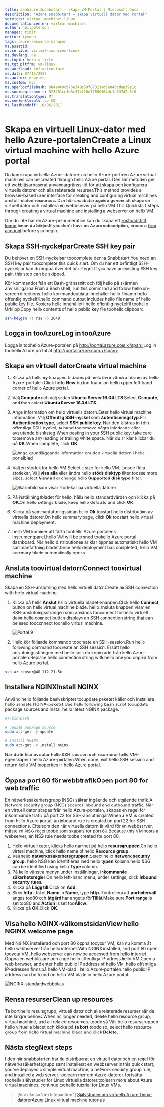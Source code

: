 ```yaml
---
title: aaaAzure Snabbstart - skapa VM-Portal | Microsoft Docs
description: "Azure snabbstart – skapa virtuell dator med Portal"
services: virtual-machines-linux
documentationcenter: virtual-machines
author: neilpeterson
manager: timlt
editor: tysonn
tags: azure-resource-manager
ms.assetid: 
ms.service: virtual-machines-linux
ms.devlang: na
ms.topic: hero-article
ms.tgt_pltfrm: vm-linux
ms.workload: infrastructure
ms.date: 07/15/2017
ms.author: nepeters
ms.custom: mvc
ms.openlocfilehash: 984a400c976e349a59f873210d6e04bcdea39e1c
ms.sourcegitcommit: 523283cc1b3c37c428e77850964dc1c33742c5f0
ms.translationtype: MT
ms.contentlocale: sv-SE
ms.lasthandoff: 10/06/2017
---
```

# <a name="create-a-linux-virtual-machine-with-hello-azure-portal"></a><span data-ttu-id="39596-103">Skapa en virtuell Linux-dator med hello Azure-portalen</span><span class="sxs-lookup"><span data-stu-id="39596-103">Create a Linux virtual machine with hello Azure portal</span></span>

<span data-ttu-id="39596-104">Du kan skapa virtuella Azure-datorer via hello Azure-portalen.</span><span class="sxs-lookup"><span data-stu-id="39596-104">Azure virtual machines can be created through hello Azure portal.</span></span> <span data-ttu-id="39596-105">Den här metoden ger ett webbläsarbaserat användargränssnitt för att skapa och konfigurera virtuella datorer och alla relaterade resurser.</span><span class="sxs-lookup"><span data-stu-id="39596-105">This method provides a browser-based user interface for creating and configuring virtual machines and all related resources.</span></span> <span data-ttu-id="39596-106">Den här snabbstartsguide genom att skapa en virtuell dator och installera en webbserver på hello VM.</span><span class="sxs-lookup"><span data-stu-id="39596-106">This Quickstart steps through creating a virtual machine and installing a webserver on hello VM.</span></span>

<span data-ttu-id="39596-107">Om du inte har en Azure-prenumeration kan du skapa ett [kostnadsfritt konto](https://azure.microsoft.com/free/?WT.mc_id=A261C142F) innan du börjar.</span><span class="sxs-lookup"><span data-stu-id="39596-107">If you don't have an Azure subscription, create a [free account](https://azure.microsoft.com/free/?WT.mc_id=A261C142F) before you begin.</span></span>

## <a name="create-ssh-key-pair"></a><span data-ttu-id="39596-108">Skapa SSH-nyckelpar</span><span class="sxs-lookup"><span data-stu-id="39596-108">Create SSH key pair</span></span>

<span data-ttu-id="39596-109">Du behöver en SSH-nyckelpar toocomplete denna Snabbstart.</span><span class="sxs-lookup"><span data-stu-id="39596-109">You need an SSH key pair toocomplete this quick start.</span></span> <span data-ttu-id="39596-110">Om du har ett befintligt SSH-nyckelpar kan du hoppa över det här steget.</span><span class="sxs-lookup"><span data-stu-id="39596-110">If you have an existing SSH key pair, this step can be skipped.</span></span>

<span data-ttu-id="39596-111">Kör kommandot från ett Bash-gränssnitt och följ hello på skärmen anvisningarna.</span><span class="sxs-lookup"><span data-stu-id="39596-111">From a Bash shell, run this command and follow hello on-screen directions.</span></span> <span data-ttu-id="39596-112">hello kommandoutdata innehåller hello filnamn hello offentlig nyckelfil.</span><span class="sxs-lookup"><span data-stu-id="39596-112">hello command output includes hello file name of hello public key file.</span></span> <span data-ttu-id="39596-113">Kopiera hello innehållet i hello offentlig nyckelfil toohello Urklipp.</span><span class="sxs-lookup"><span data-stu-id="39596-113">Copy hello contents of hello public key file toohello clipboard.</span></span>

```bash
ssh-keygen -t rsa -b 2048
```

## <a name="log-in-tooazure"></a><span data-ttu-id="39596-114">Logga in tooAzure</span><span class="sxs-lookup"><span data-stu-id="39596-114">Log in tooAzure</span></span> 

<span data-ttu-id="39596-115">Logga in toohello Azure-portalen på http://portal.azure.com.</span><span class="sxs-lookup"><span data-stu-id="39596-115">Log in toohello Azure portal at http://portal.azure.com.</span></span>

## <a name="create-virtual-machine"></a><span data-ttu-id="39596-116">Skapa en virtuell dator</span><span class="sxs-lookup"><span data-stu-id="39596-116">Create virtual machine</span></span>

1. <span data-ttu-id="39596-117">Klicka på hello **ny** knappen hittades på hello övre vänstra hörnet av hello Azure-portalen.</span><span class="sxs-lookup"><span data-stu-id="39596-117">Click hello **New** button found on hello upper left-hand corner of hello Azure portal.</span></span>

2. <span data-ttu-id="39596-118">Välj **Compute** och välj sedan **Ubuntu Server 16.04 LTS**.</span><span class="sxs-lookup"><span data-stu-id="39596-118">Select **Compute**, and then select **Ubuntu Server 16.04 LTS**.</span></span> 

3. <span data-ttu-id="39596-119">Ange information om hello virtuella datorn.</span><span class="sxs-lookup"><span data-stu-id="39596-119">Enter hello virtual machine information.</span></span> <span data-ttu-id="39596-120">Välj **Offentlig SSH-nyckel** som **Autentiseringstyp**.</span><span class="sxs-lookup"><span data-stu-id="39596-120">For **Authentication type**, select **SSH public key**.</span></span> <span data-ttu-id="39596-121">När den klistras in i din offentliga SSH-nyckel, ta hand tooremove några inledande eller avslutande blanksteg.</span><span class="sxs-lookup"><span data-stu-id="39596-121">When pasting in your SSH public key, take care tooremove any leading or trailing white space.</span></span> <span data-ttu-id="39596-122">När du är klar klickar du på **OK**.</span><span class="sxs-lookup"><span data-stu-id="39596-122">When complete, click **OK**.</span></span>

    ![Ange grundläggande information om den virtuella datorn i hello portalblad](./media/quick-create-portal/create-vm-portal-basic-blade.png)

4. <span data-ttu-id="39596-124">Välj en storlek för hello VM.</span><span class="sxs-lookup"><span data-stu-id="39596-124">Select a size for hello VM.</span></span> <span data-ttu-id="39596-125">toosee flera storlekar, Välj **visa alla** eller ändra hello **stöds disktyp** filter.</span><span class="sxs-lookup"><span data-stu-id="39596-125">toosee more sizes, select **View all** or change hello **Supported disk type** filter.</span></span> 

    ![Skärmbild som visar storlekar på virtuella datorer](./media/quick-create-portal/create-linux-vm-portal-sizes.png)  

5. <span data-ttu-id="39596-127">På inställningsbladet för hello, hålla hello standardvärden och klicka på **OK**.</span><span class="sxs-lookup"><span data-stu-id="39596-127">On hello settings blade, keep hello defaults and click **OK**.</span></span>

6. <span data-ttu-id="39596-128">Klicka på sammanfattningssidan hello **Ok** toostart hello distribution av virtuella datorer.</span><span class="sxs-lookup"><span data-stu-id="39596-128">On hello summary page, click **Ok** toostart hello virtual machine deployment.</span></span>

7. <span data-ttu-id="39596-129">hello VM kommer att fästa toohello Azure portalens instrumentpanel.</span><span class="sxs-lookup"><span data-stu-id="39596-129">hello VM will be pinned toohello Azure portal dashboard.</span></span> <span data-ttu-id="39596-130">När hello distributionen är klar öppnas automatiskt hello VM sammanfattning bladet.</span><span class="sxs-lookup"><span data-stu-id="39596-130">Once hello deployment has completed, hello VM summary blade automatically opens.</span></span>


## <a name="connect-toovirtual-machine"></a><span data-ttu-id="39596-131">Ansluta toovirtual datorn</span><span class="sxs-lookup"><span data-stu-id="39596-131">Connect toovirtual machine</span></span>

<span data-ttu-id="39596-132">Skapa en SSH-anslutning med hello virtuell dator.</span><span class="sxs-lookup"><span data-stu-id="39596-132">Create an SSH connection with hello virtual machine.</span></span>

1. <span data-ttu-id="39596-133">Klicka på hello **Anslut** hello virtuella bladet-knappen.</span><span class="sxs-lookup"><span data-stu-id="39596-133">Click hello **Connect** button on hello virtual machine blade.</span></span> <span data-ttu-id="39596-134">hello ansluta knappen visar en SSH-anslutningssträngen som används tooconnect toohello virtuell dator.</span><span class="sxs-lookup"><span data-stu-id="39596-134">hello connect button displays an SSH connection string that can be used tooconnect toohello virtual machine.</span></span>

    ![Portal 9](./media/quick-create-portal/portal-quick-start-9.png) 

2. <span data-ttu-id="39596-136">Hello kör följande kommando toocreate en SSH-session.</span><span class="sxs-lookup"><span data-stu-id="39596-136">Run hello following command toocreate an SSH session.</span></span> <span data-ttu-id="39596-137">Ersätt hello anslutningssträngen med hello som du kopierade från hello Azure-portalen.</span><span class="sxs-lookup"><span data-stu-id="39596-137">Replace hello connection string with hello one you copied from hello Azure portal.</span></span>

```bash 
ssh azureuser@40.112.21.50
```

## <a name="install-nginx"></a><span data-ttu-id="39596-138">Installera NGINX</span><span class="sxs-lookup"><span data-stu-id="39596-138">Install NGINX</span></span>

<span data-ttu-id="39596-139">Använd hello följande bash skriptet tooupdate paketet källor och installera hello senaste NGINX-paketet.</span><span class="sxs-lookup"><span data-stu-id="39596-139">Use hello following bash script tooupdate package sources and install hello latest NGINX package.</span></span> 

```bash 
#!/bin/bash

# update package source
sudo apt-get -y update

# install NGINX
sudo apt-get -y install nginx
```

<span data-ttu-id="39596-140">När du är klar avslutar hello SSH-session och returnerar hello VM-egenskaper i hello Azure-portalen.</span><span class="sxs-lookup"><span data-stu-id="39596-140">When done, exit hello SSH session and return hello VM properties in hello Azure portal.</span></span>


## <a name="open-port-80-for-web-traffic"></a><span data-ttu-id="39596-141">Öppna port 80 för webbtrafik</span><span class="sxs-lookup"><span data-stu-id="39596-141">Open port 80 for web traffic</span></span> 

<span data-ttu-id="39596-142">En nätverkssäkerhetsgrupp (NSG) säkrar ingående och utgående trafik.</span><span class="sxs-lookup"><span data-stu-id="39596-142">A Network security group (NSG) secures inbound and outbound traffic.</span></span> <span data-ttu-id="39596-143">När en virtuell dator skapas från hello Azure-portalen, skapas en regel för inkommande trafik på port 22 för SSH-anslutningar.</span><span class="sxs-lookup"><span data-stu-id="39596-143">When a VM is created from hello Azure portal, an inbound rule is created on port 22 for SSH connections.</span></span> <span data-ttu-id="39596-144">Eftersom den här virtuella datorn är värd för en webbserver, måste en NSG regel toobe som skapats för port 80.</span><span class="sxs-lookup"><span data-stu-id="39596-144">Because this VM hosts a webserver, an NSG rule needs toobe created for port 80.</span></span>

1. <span data-ttu-id="39596-145">Hello virtuell dator, klicka hello namnet på hello **resursgruppen**.</span><span class="sxs-lookup"><span data-stu-id="39596-145">On hello virtual machine, click hello name of hello **Resource group**.</span></span>
2. <span data-ttu-id="39596-146">Välj hello **nätverkssäkerhetsgruppen**.</span><span class="sxs-lookup"><span data-stu-id="39596-146">Select hello **network security group**.</span></span> <span data-ttu-id="39596-147">hello NSG kan identifieras med hello **typen** kolumn.</span><span class="sxs-lookup"><span data-stu-id="39596-147">hello NSG can be identified using hello **Type** column.</span></span> 
3. <span data-ttu-id="39596-148">På hello vänstra menyn under inställningar, **inkommande säkerhetsregler**.</span><span class="sxs-lookup"><span data-stu-id="39596-148">On hello left-hand menu, under settings, click **Inbound security rules**.</span></span>
4. <span data-ttu-id="39596-149">Klicka på **Lägg till**.</span><span class="sxs-lookup"><span data-stu-id="39596-149">Click on **Add**.</span></span>
5. <span data-ttu-id="39596-150">Skriv **http** i fältet **Namn**.</span><span class="sxs-lookup"><span data-stu-id="39596-150">In **Name**, type **http**.</span></span> <span data-ttu-id="39596-151">Kontrollera att **portintervall** anges too80 och **åtgärd** har angetts för**Tillåt**.</span><span class="sxs-lookup"><span data-stu-id="39596-151">Make sure **Port range** is set too80 and **Action** is set too**Allow**.</span></span> 
6. <span data-ttu-id="39596-152">Klicka på **OK**.</span><span class="sxs-lookup"><span data-stu-id="39596-152">Click **OK**.</span></span>


## <a name="view-hello-nginx-welcome-page"></a><span data-ttu-id="39596-153">Visa hello NGINX-välkomstsidan</span><span class="sxs-lookup"><span data-stu-id="39596-153">View hello NGINX welcome page</span></span>

<span data-ttu-id="39596-154">Med NGINX installerad och port 80 öppna tooyour VM, kan nu komma åt hello webbserver från hello internet.</span><span class="sxs-lookup"><span data-stu-id="39596-154">With NGINX installed, and port 80 open tooyour VM, hello webserver can now be accessed from hello internet.</span></span> <span data-ttu-id="39596-155">Öppna en webbläsare och ange hello offentliga IP-adress hello VM.</span><span class="sxs-lookup"><span data-stu-id="39596-155">Open a web browser, and enter hello public IP address of hello VM.</span></span> <span data-ttu-id="39596-156">hello offentliga IP-adressen finns på hello VM-blad i hello Azure-portalen.</span><span class="sxs-lookup"><span data-stu-id="39596-156">hello public IP address can be found on hello VM blade in hello Azure portal.</span></span>

![NGINX-standardwebbplats](./media/quick-create-cli/nginx.png) 

## <a name="clean-up-resources"></a><span data-ttu-id="39596-158">Rensa resurser</span><span class="sxs-lookup"><span data-stu-id="39596-158">Clean up resources</span></span>

<span data-ttu-id="39596-159">Ta bort hello resursgrupp, virtuell dator och alla relaterade resurser när de inte längre behövs.</span><span class="sxs-lookup"><span data-stu-id="39596-159">When no longer needed, delete hello resource group, virtual machine, and all related resources.</span></span> <span data-ttu-id="39596-160">toodo så Välj hello resursgruppen hello virtuella bladet och klicka på **ta bort**.</span><span class="sxs-lookup"><span data-stu-id="39596-160">toodo so, select hello resource group from hello virtual machine blade and click **Delete**.</span></span>

## <a name="next-steps"></a><span data-ttu-id="39596-161">Nästa steg</span><span class="sxs-lookup"><span data-stu-id="39596-161">Next steps</span></span>

<span data-ttu-id="39596-162">I den här snabbstarten har du distribuerat en virtuell dator och en regel för nätverkssäkerhetsgrupp samt installerat en webbserver.</span><span class="sxs-lookup"><span data-stu-id="39596-162">In this quick start, you’ve deployed a simple virtual machine, a network security group rule, and installed a web server.</span></span> <span data-ttu-id="39596-163">toolearn mer om Azure-datorer, fortsätta toohello självstudier för Linux virtuella datorer.</span><span class="sxs-lookup"><span data-stu-id="39596-163">toolearn more about Azure virtual machines, continue toohello tutorial for Linux VMs.</span></span>

> [!div class="nextstepaction"]
> [<span data-ttu-id="39596-164">Självstudier om virtuella Azure Linux-datorer</span><span class="sxs-lookup"><span data-stu-id="39596-164">Azure Linux virtual machine tutorials</span></span>](./tutorial-manage-vm.md)
